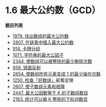 # 1.6 最大公约数（GCD）

**题目列表**

- [1979. 找出数组的最大公约数](https://leetcode.cn/problems/find-greatest-common-divisor-of-array/description/)
- [2807. 在链表中插入最大公约数](https://leetcode.cn/problems/insert-greatest-common-divisors-in-linked-list/description/)
- [914. 卡牌分组](https://leetcode.cn/problems/x-of-a-kind-in-a-deck-of-cards/description/)
- [1071. 字符串的最大公因子](https://leetcode.cn/problems/greatest-common-divisor-of-strings/description/)
- [2344. 使数组可以被整除的最少删除次数](https://leetcode.cn/problems/minimum-deletions-to-make-array-divisible/description/)
- [858. 镜面反射](https://leetcode.cn/problems/mirror-reflection/description/)
- [2654. 使数组所有元素变成 1 的最少操作次数](https://leetcode.cn/problems/minimum-number-of-operations-to-make-all-array-elements-equal-to-1/description/)
- [1250. 检查「好数组」](https://leetcode.cn/problems/check-if-it-is-a-good-array/description/)裴蜀定理
- [2607. 使子数组元素和相等](https://leetcode.cn/problems/make-k-subarray-sums-equal/description/)
- [2447. 最大公因数等于 K 的子数组数目](https://leetcode.cn/problems/number-of-subarrays-with-gcd-equal-to-k/description/)
- [2183. 统计可以被 K 整除的下标对数目](https://leetcode.cn/problems/count-array-pairs-divisible-by-k/description/)
